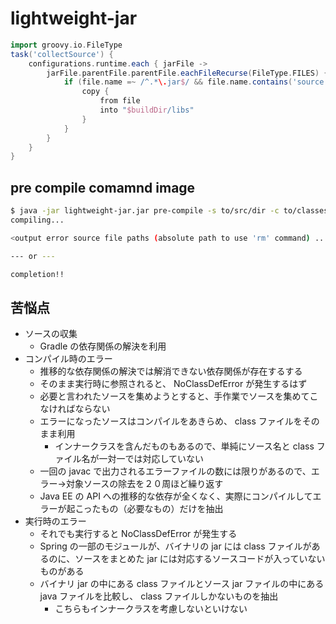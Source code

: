 # lightweight-jar

```groovy
import groovy.io.FileType
task('collectSource') {
    configurations.runtime.each { jarFile ->
        jarFile.parentFile.parentFile.eachFileRecurse(FileType.FILES) { file ->
            if (file.name =~ /^.*\.jar$/ && file.name.contains('source')) {
                copy {
                    from file
                    into "$buildDir/libs"
                }
            }
        }
    }
}
```

## pre compile comamnd image
```bash
$ java -jar lightweight-jar.jar pre-compile -s to/src/dir -c to/classes/dir
compiling...

<output error source file paths (absolute path to use 'rm' command) ...>

--- or ---

completion!!
```

## 苦悩点
- ソースの収集
    - Gradle の依存関係の解決を利用
- コンパイル時のエラー
    - 推移的な依存関係の解決では解消できない依存関係が存在するする
    - そのまま実行時に参照されると、 NoClassDefError が発生するはず
    - 必要と言われたソースを集めようとすると、手作業でソースを集めてこなければならない
    - エラーになったソースはコンパイルをあきらめ、 class ファイルをそのまま利用
        - インナークラスを含んだものもあるので、単純にソース名と class ファイル名が一対一では対応していない
    - 一回の javac で出力されるエラーファイルの数には限りがあるので、エラー→対象ソースの除去を２０周ほど繰り返す
    - Java EE の API への推移的な依存が全くなく、実際にコンパイルしてエラーが起こったもの（必要なもの）だけを抽出
- 実行時のエラー
    - それでも実行すると NoClassDefError が発生する
    - Spring の一部のモジュールが、バイナリの jar には class ファイルがあるのに、ソースをまとめた jar には対応するソースコードが入っていないものがある
    - バイナリ jar の中にある class ファイルとソース jar ファイルの中にある java ファイルを比較し、 class ファイルしかないものを抽出
        - こちらもインナークラスを考慮しないといけない



